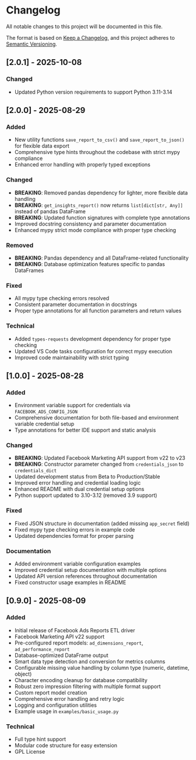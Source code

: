 # Changelog

All notable changes to this project will be documented in this file.

The format is based on [Keep a Changelog](https://keepachangelog.com/en/1.0.0/),
and this project adheres to [Semantic Versioning](https://semver.org/spec/v2.0.0.html).

## [2.0.1] - 2025-10-08

### Changed
- Updated Python version requirements to support Python 3.11-3.14

## [2.0.0] - 2025-08-29

### Added
- New utility functions `save_report_to_csv()` and `save_report_to_json()` for flexible data export
- Comprehensive type hints throughout the codebase with strict mypy compliance
- Enhanced error handling with properly typed exceptions

### Changed
- **BREAKING**: Removed pandas dependency for lighter, more flexible data handling
- **BREAKING**: `get_insights_report()` now returns `list[dict[str, Any]]` instead of pandas DataFrame
- **BREAKING**: Updated function signatures with complete type annotations
- Improved docstring consistency and parameter documentation
- Enhanced mypy strict mode compliance with proper type checking

### Removed
- **BREAKING**: Pandas dependency and all DataFrame-related functionality
- **BREAKING**: Database optimization features specific to pandas DataFrames

### Fixed
- All mypy type checking errors resolved
- Consistent parameter documentation in docstrings
- Proper type annotations for all function parameters and return values

### Technical
- Added `types-requests` development dependency for proper type checking
- Updated VS Code tasks configuration for correct mypy execution
- Improved code maintainability with strict typing

## [1.0.0] - 2025-08-28

### Added
- Environment variable support for credentials via `FACEBOOK_ADS_CONFIG_JSON`
- Comprehensive documentation for both file-based and environment variable credential setup
- Type annotations for better IDE support and static analysis

### Changed
- **BREAKING**: Updated Facebook Marketing API support from v22 to v23
- **BREAKING**: Constructor parameter changed from `credentials_json` to `credentials_dict`
- Updated development status from Beta to Production/Stable
- Improved error handling and credential loading logic
- Enhanced README with dual credential setup options
- Python support updated to 3.10-3.12 (removed 3.9 support)

### Fixed
- Fixed JSON structure in documentation (added missing `app_secret` field)
- Fixed mypy type checking errors in example code
- Updated dependencies format for proper parsing

### Documentation
- Added environment variable configuration examples
- Improved credential setup documentation with multiple options
- Updated API version references throughout documentation
- Fixed constructor usage examples in README

## [0.9.0] - 2025-08-09

### Added
- Initial release of Facebook Ads Reports ETL driver
- Facebook Marketing API v22 support
- Pre-configured report models: `ad_dimensions_report`, `ad_performance_report`
- Database-optimized DataFrame output
- Smart data type detection and conversion for metrics columns
- Configurable missing value handling by column type (numeric, datetime, object)
- Character encoding cleanup for database compatibility
- Robust zero impression filtering with multiple format support
- Custom report model creation
- Comprehensive error handling and retry logic
- Logging and configuration utilities
- Example usage in `examples/basic_usage.py`

### Technical
- Full type hint support
- Modular code structure for easy extension
- GPL License
